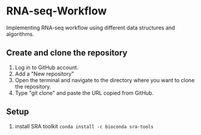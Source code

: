 # RNA-seq-Workflow

Implementing RNA-seq workflow using different data structures and algorithms.

## Create and clone the repository

1. Log in to GitHub account.
2. Add a "New repository"
3. Open the terminal and navigate to the directory where you want to clone the repository.
4. Type "git clone" and paste the URL copied from GitHub.

## Setup

1. install SRA toolkit `conda install -c bioconda sra-tools`
